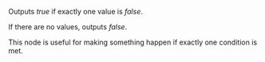 Outputs *true* if exactly one value is *false*.

If there are no values, outputs *false*.

This node is useful for making something happen if exactly one condition is met.
